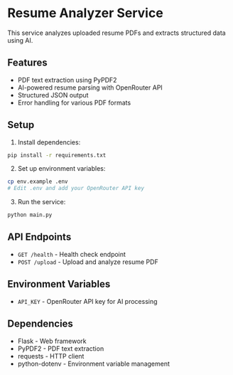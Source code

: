 # Resume Analyzer Service

This service analyzes uploaded resume PDFs and extracts structured data using AI.

## Features

- PDF text extraction using PyPDF2
- AI-powered resume parsing with OpenRouter API
- Structured JSON output
- Error handling for various PDF formats

## Setup

1. Install dependencies:
```bash
pip install -r requirements.txt
```

2. Set up environment variables:
```bash
cp env.example .env
# Edit .env and add your OpenRouter API key
```

3. Run the service:
```bash
python main.py
```

## API Endpoints

- `GET /health` - Health check endpoint
- `POST /upload` - Upload and analyze resume PDF

## Environment Variables

- `API_KEY` - OpenRouter API key for AI processing

## Dependencies

- Flask - Web framework
- PyPDF2 - PDF text extraction
- requests - HTTP client
- python-dotenv - Environment variable management